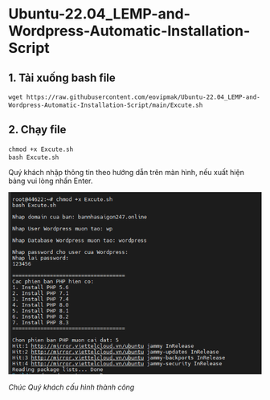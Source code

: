 # Ubuntu-22.04_LEMP-and-Wordpress-Automatic-Installation-Script

## 1. Tải xuống bash file

```
wget https://raw.githubusercontent.com/eovipmak/Ubuntu-22.04_LEMP-and-Wordpress-Automatic-Installation-Script/main/Excute.sh
```
## 2. Chạy file

```
chmod +x Excute.sh
bash Excute.sh
```
Quý khách nhập thông tin theo hướng dẫn trên màn hình, nếu xuất hiện bảng vui lòng nhấn Enter.

![](A/001.png)

*Chúc Quý khách cấu hình thành công*
